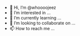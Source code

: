 - 👋 Hi, I’m @whoooojeez
- 👀 I’m interested in ...
- 🌱 I’m currently learning ...
- 💞️ I’m looking to collaborate on ...
- 📫 How to reach me ...

<!---
whoooojeez/whoooojeez is a ✨ special ✨ repository because its `README.md` (this file) appears on your GitHub profile.
You can click the Preview link to take a look at your changes.
--->
